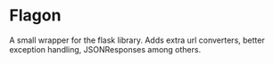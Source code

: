 # Flagon

A small wrapper for the flask library. Adds extra url converters, better exception handling, JSONResponses among others.
